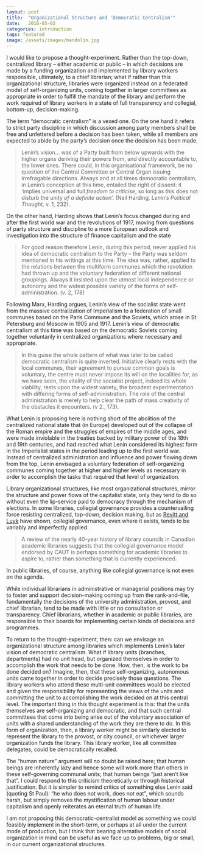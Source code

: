 ```yaml
---
layout: post
title:  "Organizational Structure and 'Democratic Centralism'"
date:   2016-05-02
categories: introduction
tags: featured
image: /assets/images/mandolin.jpg
---
```


I would like to propose a thought-experiment. Rather than the top-down,
centralized library – either academic or public – in which decisions are
made by a funding organization and implemented by library workers
responsible, ultimately, to a chief librarian; what if rather than this
organizational structure, libraries were organized instead on a
federated model of self-organizing units, coming together in larger
committees as appropriate in order to fulfill the mandate of the library
and perform the work required of library workers in a state of full
transparency and collegial, bottom-up, decision-making.

The term “democratic centralism” is a vexed one. On the one hand it refers to strict party
discipline in which discussion among party members shall be free and
unfettered before a decision has been taken, while all members are
expected to abide by the party’s decision once the decision has been
made. 

>Lenin’s vision… was of a Party built from below upwards with the higher
>organs deriving their powers from, and directly accountable to, the
>lower ones. There could, in this organisational framework, be no
>question of the Central Committee or Central Organ issuing irrefragable
>directions. Always and at all times democratic centralism, in Lenin’s
>conception at this time, entailed the right of dissent: it ‘implies
>universal and full *freedom to criticise*, so long as this does not
>disturb the unity *of a definite action*’. (Neil Harding, *Lenin’s
>Political Thought*, v. 1, 232).

On the other hand, Harding shows that Lenin’s focus changed during
and after the first world war and the revolutions of 1917, moving from
questions of party structure and discipline to a more European outlook
and investigation into the structure of finance capitalism and the state
  
>For good reason therefore Lenin, during this period, never applied his
>idea of democratic centralism to the Party – the Party was seldom
>mentioned in his writings at this time. The idea was, rather, applied
>to the relations between the multiform communes which the revolution
>had thrown up and the voluntary federation of different national
>groupings. Always it insisted upon the utmost local independence or
>autonomy and the widest possible variety of the forms of
>self-administration. (v. 2, 178)

Following Marx, Harding argues, Lenin’s view of the socialist state went
from the massive centralization of Imperialism to a federation of small
communes based on the Paris Commune and the Soviets, which arose in St
Petersburg and Moscow in 1905 and 1917.  Lenin’s view of democratic
centralism at this time was based on the democratic Soviets coming
together voluntarily in centralized organizations where necessary and
appropriate.

>In this guise the whole pattern of what was later to be called
>democratic centralism is quite inverted. Initiative clearly rests with
>the local communes, their agreement to pursue common goals is
>voluntary, the centre must never impose its will on the localities for,
>as we have seen, the vitality of the socialist project, indeed its
>whole viability, rests upon the widest variety, the broadest
>experimentation with differing forms of self-administration. The role
>of the central administration is merely to help clear the path of mass
>creativity of the obstacles it encounters. (v 2., 173).

What Lenin is proposing here is nothing short of the abolition of the
centralized national state that (in Europe) developed out of the
collapse of the Roman empire and the struggles of empires of the middle
ages, and were made inviolable in the treaties backed by military power
of the 18th and 19th centuries, and had reached what Lenin considered
its highest form in the Imperialist states in the period leading up to
the first world war. Instead of centralized administration and influence
and power flowing down from the top, Lenin envisaged a voluntary
federation of self-organizing communes coming together at higher and
higher levels as necessary in order to accomplish the tasks that
required that level of organization. 

Library organizational structures, like most organizational structures,
mirror the structure and power flows of the capitalist state, only they
tend to do so without even the lip-service paid to democracy through the
mechanism of elections. In some libraries, collegial governance provides
a countervailing force resisting centralized, top-down, decision making,
but as [Revitt and Luyk](http://www.cjal.ca/index.php/capal/article/view/24307) have shown, collegial governance, even where it exists, tends to be variably and imperfectly applied.

>A review of the nearly 40-year history of library councils in Canadian
>academic libraries suggests that the collegial governance model
>endorsed by CAUT is perhaps something for academic libraries to aspire
>to, rather than something that is currently experienced.

In public libraries, of course, anything like collegial governance is
not even on the agenda.

While individual librarians in administrative or managerial positions
may try to foster and support decision-making coming up from the
rank-and-file, fundamentally the decisions of the university
administration, provost, and chief librarian, tend to be made with
little or no consultation or transparency. Chief librarians, whether in
academic or public libraries, are responsible to their boards for
implementing certain kinds of decisions and programmes.

To return to the thought-experiment, then: can we envisage an
organizational structure among libraries which implements Lenin’s later
vision of democratic centralism. What if library units (branches,
departments) had no unit head, but organized themselves in order to
accomplish the work that needs to be done. How, then, is the work to be
done decided on? Imagine, then, that these self-organizing, autonomous
units came together in order to decide precisely those questions. The
library workers who attend these multi-unit committees would be elected
and given the responsibility for representing the views of the units and
committing the unit to accomplishing the work decided on at this central
level. The important thing in this thought experiment is this: that the
units themselves are self-organizing and democratic, and that such
central committees that come into being arise out of the voluntary
association of units with a shared understanding of the work they are
there to do. In this form of organization, then, a library worker might
be similarly elected to represent the library to the provost, or city
council, or whichever larger organization funds the library. This
library worker, like all committee delegates, could be democratically
recalled.

The “human nature” argument will no doubt be raised here; that human
beings are inherently lazy and hence some will work more than others in
these self-governing communal units; that human beings “just aren’t like
that”. I could respond to this criticism theoretically or through
historical justification. But it is simpler to remind critics of
something else Lenin said (quoting St Paul):  “he who does not work, does not eat”, which sounds
harsh, but simply removes the mystification of human labour under
capitalism and openly reiterates an eternal truth of human life.

I am not proposing this democratic-centralist model as something we
could feasibly implement in the short-term, or perhaps at all under the
current mode of production, but I think that bearing alternative models
of social organization in mind can be useful as we face up to problems,
big or small, in our current organizational structures.
